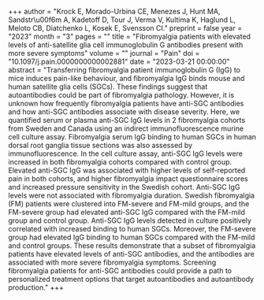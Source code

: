 +++
author = "Krock E, Morado-Urbina CE, Menezes J, Hunt MA, Sandstr\u00f6m A, Kadetoff D, Tour J, Verma V, Kultima K, Haglund L, Meloto CB, Diatchenko L, Kosek E, Svensson CI."
preprint = false
year = "2023"
month = "3"
pages = ""
title = "Fibromyalgia patients with elevated levels of anti-satellite glia cell immunoglobulin G antibodies present with more severe symptoms"
volume = ""
journal = "Pain"
doi = "10.1097/j.pain.0000000000002881"
date = "2023-03-21 00:00:00"
abstract = "Transferring fibromyalgia patient immunoglobulin G (IgG) to mice induces pain-like behaviour, and fibromyalgia IgG binds mouse and human satellite glia cells (SGCs). These findings suggest that autoantibodies could be part of fibromyalgia pathology. However, it is unknown how frequently fibromyalgia patients have anti-SGC antibodies and how anti-SGC antibodies associate with disease severity. Here, we quantified serum or plasma anti-SGC IgG levels in 2 fibromyalgia cohorts from Sweden and Canada using an indirect immunofluorescence murine cell culture assay. Fibromyalgia serum IgG binding to human SGCs in human dorsal root ganglia tissue sections was also assessed by immunofluorescence. In the cell culture assay, anti-SGC IgG levels were increased in both fibromyalgia cohorts compared with control group. Elevated anti-SGC IgG was associated with higher levels of self-reported pain in both cohorts, and higher fibromyalgia impact questionnaire scores and increased pressure sensitivity in the Swedish cohort. Anti-SGC IgG levels were not associated with fibromyalgia duration. Swedish fibromyalgia (FM) patients were clustered into FM-severe and FM-mild groups, and the FM-severe group had elevated anti-SGC IgG compared with the FM-mild group and control group. Anti-SGC IgG levels detected in culture positively correlated with increased binding to human SGCs. Moreover, the FM-severe group had elevated IgG binding to human SGCs compared with the FM-mild and control groups. These results demonstrate that a subset of fibromyalgia patients have elevated levels of anti-SGC antibodies, and the antibodies are associated with more severe fibromyalgia symptoms. Screening fibromyalgia patients for anti-SGC antibodies could provide a path to personalized treatment options that target autoantibodies and autoantibody production."
+++


